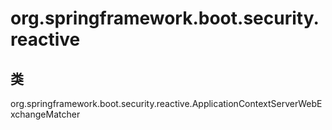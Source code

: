 # org.springframework.boot.security.reactive

## 类

org.springframework.boot.security.reactive.ApplicationContextServerWebExchangeMatcher<C>




